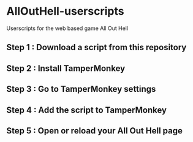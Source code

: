 # AllOutHell-userscripts
Userscripts for the web based game All Out Hell

## Step 1 : Download a script from this repository
## Step 2 : Install TamperMonkey
## Step 3 : Go to TamperMonkey settings
## Step 4 : Add the script to TamperMonkey
## Step 5 : Open or reload your All Out Hell page
